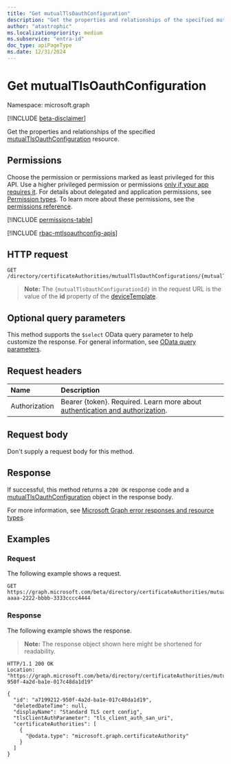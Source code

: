```yaml
---
title: "Get mutualTlsOauthConfiguration"
description: "Get the properties and relationships of the specified mutualTlsOauthConfiguration resource."
author: "atastrophic"
ms.localizationpriority: medium
ms.subservice: "entra-id"
doc_type: apiPageType
ms.date: 12/31/2024
---
```


# Get mutualTlsOauthConfiguration

Namespace: microsoft.graph

[!INCLUDE [beta-disclaimer](../../includes/beta-disclaimer.md)]

Get the properties and relationships of the specified [mutualTlsOauthConfiguration](../resources/mutualtlsoauthconfiguration.md) resource.

## Permissions

Choose the permission or permissions marked as least privileged for this API. Use a higher privileged permission or permissions [only if your app requires it](/graph/permissions-overview#best-practices-for-using-microsoft-graph-permissions). For details about delegated and application permissions, see [Permission types](/graph/permissions-overview#permission-types). To learn more about these permissions, see the [permissions reference](/graph/permissions-reference).

<!-- { "blockType": "permissions", "name": "mutualtlsoauthconfiguration_get" } -->
[!INCLUDE [permissions-table](../includes/permissions/mutualtlsoauthconfiguration-get-permissions.md)]

[!INCLUDE [rbac-mtlsoauthconfig-apis](../includes/rbac-for-apis/rbac-mtlsoauthconfig-apis.md)]

## HTTP request

<!-- { "blockType": "ignored" } -->
```http
GET /directory/certificateAuthorities/mutualTlsOauthConfigurations/{mutualTlsOauthConfigurationId}
```
>**Note:** The `{mutualTlsOauthConfigurationId}` in the request URL is the value of the **id** property of the [deviceTemplate](../resources/devicetemplate.md).

## Optional query parameters

This method supports the `$select` OData query parameter to help customize the response. For general information, see [OData query parameters](/graph/query-parameters).

## Request headers

|Name|Description|
|:---|:---|
|Authorization|Bearer {token}. Required. Learn more about [authentication and authorization](/graph/auth/auth-concepts).|

## Request body

Don't supply a request body for this method.

## Response

If successful, this method returns a `200 OK` response code and a [mutualTlsOauthConfiguration](../resources/mutualtlsoauthconfiguration.md) object in the response body.

For more information, see [Microsoft Graph error responses and resource types](/graph/errors).

## Examples

### Request

The following example shows a request.
<!-- {
  "blockType": "request",
  "name": "get_mutualtlsoauthconfiguration"
}
-->
```http
GET https://graph.microsoft.com/beta/directory/certificateAuthorities/mutualTlsOauthConfigurations/00001111-aaaa-2222-bbbb-3333cccc4444
```

### Response

The following example shows the response.
>**Note:** The response object shown here might be shortened for readability.
<!-- {
  "blockType": "response",
  "truncated": true,
  "@odata.type": "microsoft.graph.mutualTlsOauthConfiguration"
}
-->

```http
HTTP/1.1 200 OK
Location: "https://graph.microsoft.com/beta/directory/certificateAuthorities/mutualTlsOauthConfigurations/a7199212-950f-4a2d-ba1e-017c48da1d19"

{
  "id": "a7199212-950f-4a2d-ba1e-017c48da1d19",
  "deletedDateTime": null,
  "displayName": "Standard TLS cert config",
  "tlsClientAuthParameter": "tls_client_auth_san_uri",
  "certificateAuthorities": [
    {
      "@odata.type": "microsoft.graph.certificateAuthority"
    }
  ]
}
```
